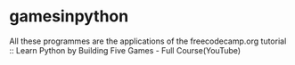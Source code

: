 # gamesinpython
All these programmes are the applications of the freecodecamp.org tutorial :: Learn Python by Building Five Games - Full Course(YouTube)
